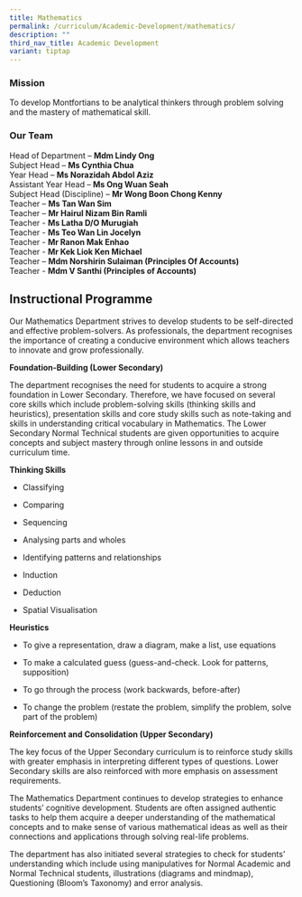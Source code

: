 ```yaml
---
title: Mathematics
permalink: /curriculum/Academic-Development/mathematics/
description: ""
third_nav_title: Academic Development
variant: tiptap
---
```

<h3>Mission</h3>
<p>To develop Montfortians to be analytical thinkers through problem solving
and the mastery of mathematical skill.</p>
<h3>Our Team</h3>
<p>Head of Department&nbsp;–&nbsp;<strong>Mdm Lindy Ong</strong>
<br>Subject Head – <strong>Ms Cynthia Chua</strong>
<br>Year Head – <strong>Ms Norazidah Abdol Aziz</strong>
<br>Assistant Year Head –&nbsp;<strong>Ms Ong Wuan Seah</strong>
<br>Subject Head (Discipline) –&nbsp;<strong>Mr Wong Boon Chong Kenny</strong>
<br>Teacher –&nbsp;<strong>Ms Tan Wan Sim</strong>
<br>Teacher –&nbsp;<strong>Mr Hairul Nizam Bin Ramli</strong>
<br>Teacher -&nbsp;<strong>Ms Latha D/O Murugiah</strong>
<br>Teacher -&nbsp;<strong>Ms Teo Wan Lin Jocelyn</strong>
<br>Teacher -&nbsp;<strong>Mr Ranon Mak Enhao</strong>
<br>Teacher -&nbsp;<strong>Mr Kek Liok Ken Michael</strong>
<br>Teacher –&nbsp;<strong>Mdm Norshirin Sulaiman (Principles Of Accounts)</strong>
<br>Teacher -&nbsp;<strong>Mdm V Santhi (Principles of Accounts)</strong>
</p>
<h2>Instructional Programme</h2>
<p>Our Mathematics Department strives to develop students to be self-directed
and effective problem-solvers. As professionals, the department recognises
the importance of creating a conducive environment which allows teachers
to innovate and grow professionally.</p>
<p><strong>Foundation-Building (Lower Secondary)</strong>
</p>
<p>The department recognises the need for students to acquire a strong foundation
in Lower Secondary. Therefore, we have focused on several core skills which
include problem-solving skills (thinking skills and heuristics), presentation
skills and core study skills such as note-taking and skills in understanding
critical vocabulary in Mathematics. The Lower Secondary Normal Technical
students are given opportunities to acquire concepts and subject mastery
through online lessons in and outside curriculum time.</p>
<p><strong>Thinking Skills</strong>
</p>
<ul data-tight="true" class="tight">
<li>
<p>Classifying</p>
</li>
<li>
<p>Comparing</p>
</li>
<li>
<p>Sequencing</p>
</li>
<li>
<p>Analysing parts and wholes</p>
</li>
<li>
<p>Identifying patterns and relationships</p>
</li>
<li>
<p>Induction</p>
</li>
<li>
<p>Deduction</p>
</li>
<li>
<p>Spatial Visualisation</p>
</li>
</ul>
<p><strong>Heuristics</strong>
</p>
<ul data-tight="true" class="tight">
<li>
<p>To give a representation, draw a diagram, make a list, use equations</p>
</li>
<li>
<p>To make a calculated guess (guess-and-check. Look for patterns, supposition)</p>
</li>
<li>
<p>To go through the process (work backwards, before-after)</p>
</li>
<li>
<p>To change the problem (restate the problem, simplify the problem, solve
part of the problem)</p>
</li>
</ul>
<p><strong>Reinforcement and Consolidation (Upper Secondary)</strong>
</p>
<p>The key focus of the Upper Secondary curriculum is to reinforce study
skills with greater emphasis in interpreting different types of questions.
Lower Secondary skills are also reinforced with more emphasis on assessment
requirements.</p>
<p>The Mathematics Department continues to develop strategies to enhance
students’ cognitive development. Students are often assigned authentic
tasks to help them acquire a deeper understanding of the mathematical concepts
and to make sense of various mathematical ideas as well as their connections
and applications through solving real-life problems.</p>
<p>The department has also initiated several strategies to check for students’
understanding which include using manipulatives for Normal Academic and
Normal Technical students, illustrations (diagrams and mindmap), Questioning
(Bloom’s Taxonomy) and error analysis.</p>